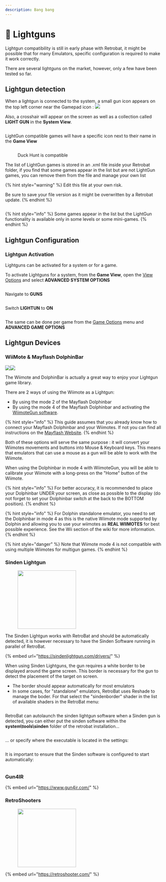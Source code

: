 ```yaml
---
description: Bang bang
---
```


# 🔫 Lightguns

Lightgun compatibility is still in early phase with Retrobat, it might be possible that for many Emulators, specific configuration is required to make it work correctly.

There are several lightguns on the market, however, only a few have been tested so far.

## Lightgun detection

When a lightgun is connected to the system, a small gun icon appears on the top left corner near the Gamepad icon : ![](<../../../.gitbook/assets/image (13).png>)

Also, a crosshair will appear on the screen as well as a collection called **LIGHT GUN** in the **System View**.

<div align="left"><figure><img src="https://i.imgur.com/YDBWOrd.png" alt=""><figcaption></figcaption></figure></div>

LightGun compatible games will have a specific icon next to their name in the **Game View**

<div align="left"><figure><img src="https://i.imgur.com/rbFVyjA.png" alt=""><figcaption><p>Duck Hunt is compatible</p></figcaption></figure></div>

The list of LightGun games is stored in an .xml file inside your Retrobat folder, if you find that some games appear in the list but are not LightGun games, you can remove them from the file and manage your own list

{% hint style="warning" %}
Edit this file at your own risk.&#x20;

Be sure to save your file version as it might be overwritten by a Retrobat update.
{% endhint %}

<div align="left"><figure><img src="https://i.imgur.com/2wr4B4z.png" alt=""><figcaption></figcaption></figure></div>

{% hint style="info" %}
Some games appear in the list but the LightGun functionality is available only in some levels or some mini-games.
{% endhint %}

## Lightgun Configuration

### Lightgun Activation

Lightguns can be activated for a system or for a game.

To activate Lightguns for a system, from the **Game View**, open the [View Options](../../../navigation/view-options.md) and select **ADVANCED SYSTEM OPTIONS**

<div align="left"><figure><img src="https://i.imgur.com/rfmZxeu.png" alt=""><figcaption></figcaption></figure></div>

Navigate to **GUNS**

<div align="left"><figure><img src="https://i.imgur.com/0J8HuT2.png" alt=""><figcaption></figcaption></figure></div>

Switch **LIGHTUN** to **ON**

<div align="left"><figure><img src="https://i.imgur.com/8jcksZ3.png" alt=""><figcaption></figcaption></figure></div>

The same can be done per game from the [Game Options](../../../navigation/game-options.md) menu and **ADVANCED GAME OPTIONS**

## Lightgun Devices

### WiiMote & Mayflash DolphinBar

![](<../../../.gitbook/assets/image (44).png>)![](<../../../.gitbook/assets/image (28).png>)

The Wiimote and DolphinBar is actually a great way to enjoy your Lightgun game library.

There are 2 ways of using the Wiimote as a Lightgun:

* By using the mode 2 of the Mayflash Dolphinbar
* By using the mode 4 of the Mayflash Dolphinbar and activating the [WiimoteGun software](wiimotegun.md).

{% hint style="info" %}
This guide assumes that you already know how to connect your Mayflash Dolphinbar and your Wiimotes. If not you can find all instructions on the [Mayflash Website](https://www.mayflash.com/product/6.html).
{% endhint %}

Both of these options will serve the same purpose : it will convert your Wiimotes movements and buttons into Mouse & Keyboard keys. This means that emulators that can use a mouse as a gun will be able to work with the Wiimote.

When using the Dolphinbar in mode 4 with WiimoteGun, you will be able to calibrate your Wiimote with a long-press on the "Home" button of the Wiimote.

{% hint style="info" %}
For better accuracy, it is recommended to place your Dolphinbar UNDER your screen, as close as possible to the display (do not forget to set your Dolphinbar switch at the back to the BOTTOM position).
{% endhint %}

{% hint style="info" %}
For Dolphin standalone emulator, you need to set the Dolphinbar in mode 4 as this is the native Wiimote mode supported by Dolphin and allowing you to use your wiimotes as **REAL WIIMOTES** for best possible experience. See the Wii section of the wiki for more information.
{% endhint %}

{% hint style="danger" %}
Note that Wiimote mode 4 is not compatible with using multiple Wiimotes for multigun games.
{% endhint %}

### Sinden Lightgun

<div align="left"><figure><img src="https://i.imgur.com/B4s3AIf.png" alt="" width="188"><figcaption></figcaption></figure></div>

The Sinden Lightgun works with RetroBat and should be automatically detected, it is however necessary to have the Sinden Software running in parallel of RetroBat.

{% embed url="https://sindenlightgun.com/drivers/" %}

When using Sinden Lightguns, the gun requires a white border to be displayed around the game screen. This border is necessary for the gun to detect the placement of the target on screen.&#x20;

* The border should appear automatically for most emulators
* In some cases, for "standalone" emulators, RetroBat uses Reshade to manage the boder. For that select the "sindenborder" shader in the list of available shaders in the RetroBat menu:

<div align="left"><figure><img src="https://i.imgur.com/Tx26Eal.png" alt=""><figcaption></figcaption></figure></div>

RetroBat can autolaunch the sinden lightgun software when a Sinden gun is detected, you can either put the sinden software within the **system\tools\sinden** folder of the retrobat installation...

<div align="left"><figure><img src="https://i.imgur.com/5cAaTW4.png" alt=""><figcaption></figcaption></figure></div>

... or specify where the executable is located in the settings:

<div align="left"><figure><img src="https://i.imgur.com/cjofFh6.png" alt=""><figcaption></figcaption></figure></div>

It is important to ensure that the Sinden software is configured to start automatically:

<div align="left"><figure><img src="https://i.imgur.com/IPlhZkI.png" alt=""><figcaption></figcaption></figure></div>

### Gun4IR

{% embed url="https://www.gun4ir.com/" %}

### RetroShooters

<div align="left"><figure><img src="https://i.imgur.com/qkz0rwl.png" alt="" width="188"><figcaption></figcaption></figure></div>

{% embed url="https://retroshooter.com/" %}
